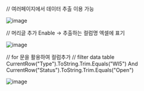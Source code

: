 
// 여러페이지에서 데이터 추출 이용 가능 


![image](https://github.com/jaegyuyoo/automation/assets/57005741/958d7c01-aea3-4a00-842b-435be8ad7ccc)


// 머리글 추가 Enable -> 추출하는 컬럼명 엑셀에 표기 

![image](https://github.com/jaegyuyoo/automation/assets/57005741/c39b1b13-6531-413f-9133-e377ec1843b3)


// for 문을 활용하여 컬럼추가 
// filter data table 
CurrentRow("Type").ToString.Trim.Equals("WI5") And CurrentRow("Status").ToString.Trim.Equals("Open")


![image](https://github.com/jaegyuyoo/automation/assets/57005741/50d53c1e-b956-4d90-9e3e-c6c01d38ab8a)